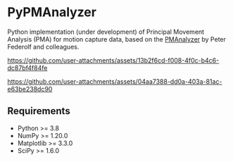 # PyPMAnalyzer

Python implementation (under development) of Principal Movement Analysis (PMA) for motion capture data, based on the [PMAnalyzer](https://www.uibk.ac.at/de/isw/forschung/neurophysiology-of-exercise/pm_analyzer/) by Peter Federolf and colleagues.




https://github.com/user-attachments/assets/13b2f6cd-f008-4f0c-b4c6-dc87bf4f84fe




https://github.com/user-attachments/assets/04aa7388-dd0a-403a-81ac-e63be238dc90






## Requirements

- Python >= 3.8
- NumPy >= 1.20.0
- Matplotlib >= 3.3.0
- SciPy >= 1.6.0



